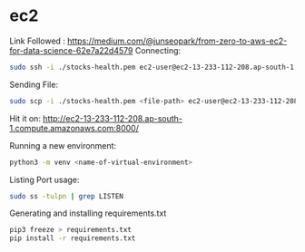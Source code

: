 # ec2

Link Followed : <https://medium.com/@junseopark/from-zero-to-aws-ec2-for-data-science-62e7a22d4579>
Connecting:

```bash
sudo ssh -i ./stocks-health.pem ec2-user@ec2-13-233-112-208.ap-south-1.compute.amazonaws.com
```

Sending File:

```bash
sudo scp -i ./stocks-health.pem <file-path> ec2-user@ec2-13-233-112-208.ap-south-1.compute.amazonaws.com:~/test
```

Hit it on: <http://ec2-13-233-112-208.ap-south-1.compute.amazonaws.com:8000/>

Running a new environment:

```bash
python3 -m venv <name-of-virtual-environment>
```

Listing Port usage:

```bash
sudo ss -tulpn | grep LISTEN
```

Generating and installing requirements.txt

```bash
pip3 freeze > requirements.txt
pip install -r requirements.txt
```
